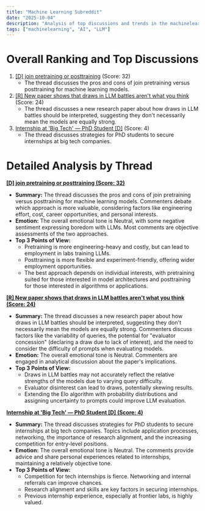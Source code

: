 ```yaml
---
title: "Machine Learning Subreddit"
date: "2025-10-04"
description: "Analysis of top discussions and trends in the machinelearning subreddit"
tags: ["machinelearning", "AI", "LLM"]
---
```


# Overall Ranking and Top Discussions
1. [[D] join pretraining or posttraining](https://www.reddit.com/r/MachineLearning/comments/1nxfyl8/d_join_pretraining_or_posttraining/) (Score: 32)
    * The thread discusses the pros and cons of join pretraining versus posttraining for machine learning models.
2. [[R] New paper shows that draws in LLM battles aren't what you think](https://www.reddit.com/r/MachineLearning/comments/1nxb9bp/r_new_paper_shows_that_draws_in_llm_battles_arent/) (Score: 24)
    * The thread discusses a new research paper about how draws in LLM battles should be interpreted, suggesting they don't necessarily mean the models are equally strong.
3. [Internship at 'Big Tech' — PhD Student [D]](https://www.reddit.com/r/MachineLearning/comments/1nxy1z3/internship_at_big_tech_phd_student_d/) (Score: 4)
    * The thread discusses strategies for PhD students to secure internships at big tech companies.

# Detailed Analysis by Thread
**[ [D] join pretraining or posttraining (Score: 32)](https://www.reddit.com/r/MachineLearning/comments/1nxfyl8/d_join_pretraining_or_posttraining/)**
*  **Summary:** The thread discusses the pros and cons of join pretraining versus posttraining for machine learning models. Commenters debate which approach is more valuable, considering factors like engineering effort, cost, career opportunities, and personal interests.
*  **Emotion:** The overall emotional tone is Neutral, with some negative sentiment expressing boredom with LLMs. Most comments are objective assessments of the two approaches.
*  **Top 3 Points of View:**
    *   Pretraining is more engineering-heavy and costly, but can lead to employment in labs training LLMs.
    *   Posttraining is more flexible and experiment-friendly, offering wider employment opportunities.
    *   The best approach depends on individual interests, with pretraining suited for those interested in model architectures and posttraining for those interested in algorithms or applications.

**[ [R] New paper shows that draws in LLM battles aren't what you think (Score: 24)](https://www.reddit.com/r/MachineLearning/comments/1nxb9bp/r_new_paper_shows_that_draws_in_llm_battles_arent/)**
*  **Summary:** The thread discusses a new research paper about how draws in LLM battles should be interpreted, suggesting they don't necessarily mean the models are equally strong. Commenters discuss factors like the variability of queries, the potential for "evaluator concession" (declaring a draw due to lack of interest), and the need to consider the difficulty of prompts when evaluating models.
*  **Emotion:** The overall emotional tone is Neutral. Commenters are engaged in analytical discussion about the paper's implications.
*  **Top 3 Points of View:**
    *   Draws in LLM battles may not accurately reflect the relative strengths of the models due to varying query difficulty.
    *   Evaluator disinterest can lead to draws, potentially skewing results.
    *   Extending the Elo algorithm with probability distributions and assigning uncertainty to prompts could improve LLM evaluation.

**[Internship at 'Big Tech' — PhD Student [D] (Score: 4)](https://www.reddit.com/r/MachineLearning/comments/1nxy1z3/internship_at_big_tech_phd_student_d/)**
*  **Summary:** The thread discusses strategies for PhD students to secure internships at big tech companies.  Topics include application processes, networking, the importance of research alignment, and the increasing competition for entry-level positions.
*  **Emotion:** The overall emotional tone is Neutral. The comments provide advice and share personal experiences related to internships, maintaining a relatively objective tone.
*  **Top 3 Points of View:**
    *   Competition for tech internships is fierce. Networking and internal referrals can improve chances.
    *   Research alignment and skills are key factors in securing internships.
    *   Previous internship experience, especially at frontier labs, is highly valued.
